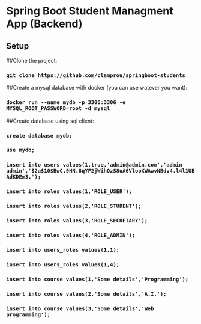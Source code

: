 # Spring Boot Student Managment App (Backend)

## Setup

##Clone the project:

### `git clone https://github.com/clamprou/springboot-students `

##Create a mysql database with docker (you can use watever you want):

### `docker run --name mydb -p 3306:3306 -e MYSQL_ROOT_PASSWORD=root -d mysql`


##Create database using sql client:
### `create database mydb;`
### `use mydb;`
### `insert into users values(1,true,'admin@admin.com','admin admin','$2a$10$BwC.9HN.8qYF2jWihQzS8uA6VlooXWAwvNBdv4.l4l1UBAdKDEm3.');`
### `insert into roles values(1,'ROLE_USER');`
### `insert into roles values(2,'ROLE_STUDENT');`
### `insert into roles values(3,'ROLE_SECRETARY');`
### `insert into roles values(4,'ROLE_ADMIN');`
### `insert into users_roles values(1,1);`
### `insert into users_roles values(1,4);`
### `insert into course values(1,'Some details','Programming');`
### `insert into course values(2,'Some details','A.I.');`
### `insert into course values(3,'Some details','Web programming');`
